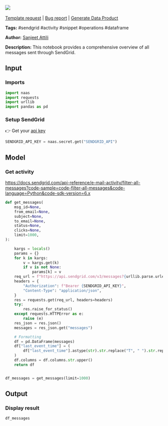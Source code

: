 <a href="https://app.naas.ai/user-redirect/naas/downloader?url=https://raw.githubusercontent.com/jupyter-naas/awesome-notebooks/master/SendGrid/SendGrid_Get_all_messages.ipynb" target="_parent"><img src="https://naasai-public.s3.eu-west-3.amazonaws.com/open_in_naas.svg"/></a><br><br><a href="https://github.com/jupyter-naas/awesome-notebooks/issues/new?assignees=&labels=&template=template-request.md&title=Tool+-+Action+of+the+notebook+">Template request</a> | <a href="https://github.com/jupyter-naas/awesome-notebooks/issues/new?assignees=&labels=bug&template=bug_report.md&title=SendGrid+-+Get+all+messages:+Error+short+description">Bug report</a> | <a href="https://app.naas.ai/user-redirect/naas/downloader?url=https://raw.githubusercontent.com/jupyter-naas/awesome-notebooks/master/Naas/Naas_Start_data_product.ipynb" target="_parent">Generate Data Product</a>

**Tags:** #sendgrid #activity #snippet #operations #dataframe

**Author:** [Sanjeet Attili](https://linkedin.com/in/sanjeet-attili-760bab190/)

**Description:** This notebook provides a comprehensive overview of all messages sent through SendGrid.

## Input

### Imports


```python
import naas
import requests
import urllib
import pandas as pd
```

### Setup SendGrid
👉 Get your [api key](https://app.sendgrid.com/settings/api_keys)


```python
SENDGRID_API_KEY = naas.secret.get("SENDGRID_API")
```

## Model

### Get activity
https://docs.sendgrid.com/api-reference/e-mail-activity/filter-all-messages?code-sample=code-filter-all-messages&code-language=Python&code-sdk-version=6.x


```python
def get_messages(
    msg_id=None,
    from_email=None,
    subject=None,
    to_email=None,
    status=None,
    clicks=None,
    limit=1000,
):

    kargs = locals()
    params = {}
    for k in kargs:
        v = kargs.get(k)
        if v is not None:
            params[k] = v
    req_url = f"https://api.sendgrid.com/v3/messages?{urllib.parse.urlencode(params)}"
    headers = {
        "Authorization": f"Bearer {SENDGRID_API_KEY}",
        "Content-Type": "application/json",
    }
    res = requests.get(req_url, headers=headers)
    try:
        res.raise_for_status()
    except requests.HTTPError as e:
        raise (e)
    res_json = res.json()
    messages = res_json.get("messages")

    # Formatting
    df = pd.DataFrame(messages)
    df["last_event_time"] = (
        df["last_event_time"].astype(str).str.replace("T", " ").str.replace("Z", "")
    )
    df.columns = df.columns.str.upper()
    return df


df_messages = get_messages(limit=1000)
```

## Output

### Display result


```python
df_messages
```
